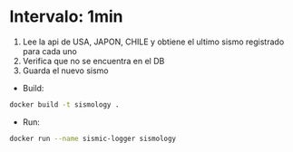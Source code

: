 # Intervalo: 1min
1. Lee la api de USA, JAPON, CHILE y obtiene el ultimo sismo registrado para cada uno
2. Verifica que no se encuentra en el DB
3. Guarda el nuevo sismo

+ Build:

```bash
docker build -t sismology .
```

+ Run:

```bash
docker run --name sismic-logger sismology
```
